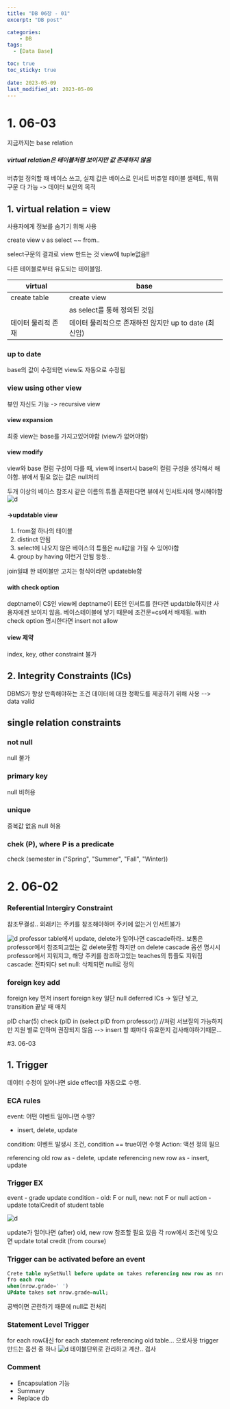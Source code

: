 ```yaml
---
title: "DB 06장 - 01"
excerpt: "DB post"

categories:
    - DB
tags:
  - [Data Base]

toc: true
toc_sticky: true
 
date: 2023-05-09
last_modified_at: 2023-05-09
---
```

# 1. 06-03
지금까지는 base relation
##### virtual relation은 테이블처럼 보이지만 값 존재하지 않음
버츄얼 정의할 때 베이스 쓰고, 실제 값은 베이스로 인서트
버츄얼 테이블 셀렉트, 뭐뭐 구문 다 가능
-> 데이터 보안의 목적

## 1. virtual relation = view
사용자에게 정보를 숨기기 위해 사용

create view v as
select ~~ from..

select구문의 결과로 view 만드는 것
view에 tuple없음!!

다른 테이블로부터 유도되는 테이블임.

virtual | base
---|---
create table | create view
||as select를 통해 정의된 것임
데이터 물리적 존재|데이터 물리적으로 존재하진 않지만 up to date (최신임)

### up to date
base의 값이 수정되면 view도 자동으로 수정됨

### view using other view
뷰인 자신도 가능 -> recursive view

#### view expansion
최종 view는 base를 가지고있어야함 (view가 없어야함)

#### view modify
view와 base 컬럼 구성이 다를 때, view에 insert시 base의 컬럼 구성을 생각해서 해야함.
뷰에서 필요 없는 값은 null처리

두개 이상의 베이스 참조시 같은 이름의 튜플 존재한다면 뷰에서 인서트시에 명시해야함
![d](..\assets/images/DB0601.png)

#### ->updatable view
1. from절 하나의 테이블
2. distinct 안됨
3. select에 나오지 않은 베이스의 튜플은 null값을 가질 수 있어야함
4. group by having 이런거 안됨
등등..

join일떄 한 테이블만 고치는 형식이라면 updateble함

#### with check option
deptname이 CS인 view에 deptname이 EE인 인서트를 한다면 updatble하지만 사용자에겐 보이지 않음. 베이스테이블에 넣기 때문에 조건문=cs에서 배제됨.
with check option 명시한다면 insert not allow

#### view 제약
index, key, other constraint 불가

## 2. Integrity Constraints (ICs)
DBMS가 항상 만족해야하는 조건
데이터에 대한 정확도를 제공하기 위해 사용
--> data valid

## single relation constraints
### not null
null 불가
### primary key
null 비허용
### unique
중복값 없음
null 허용
### chek (P), where P is a predicate
check (semester in ("Spring", "Summer", "Fall", "Winter))

# 2. 06-02
### Referential Intergiry Constraint
참조무결성..
외래키는 주키를 참조해야하며 주키에 없는거 인서트불가

![d](../assets/images/DB0602.png)
professor table에서 update, delete가 일어나면 cascade하라..
보통은 professor에서 참조되고있는 값 delete못함
하지만 on delete cascade 옵션 명시시 professor에서 지워지고, 해당 주키를 참조하고있는 teaches의 튜플도 지워짐
cascade: 전파되다
set null: 삭제되면 null로 정의

### foreign key add
foreign key 먼저 insert
foreign key 일단 null
deferred ICs -> 일단 넣고, transition 끝날 때 매치

pID char(5) check (pID in (select pID from professor)) //처럼 서브질의 가능하지만 지원 별로 안하며 권장되지 않음
--> insert 할 떄마다 유효한지 검사해야하기때문...

#3. 06-03
## 1. Trigger
데이터 수정이 일어나면 side effect를 자동으로 수행.
### ECA rules
event: 어떤 이벤트 일어나면 수행?
- insert, delete, update

condition: 이벤트 발생시 조건, condition == true이면 수행
Action: 액션 정의 필요

referencing old row as - delete, update
referencing new row as - insert, update

### Trigger EX
event - grade update
condition - old: F or null, new: not F or null
action - update totalCredit of student table

![d](../assets/images/DB0603.png)

update가 일어나면 (after) old, new row 참조할 필요 있음
각 row에서
조건에 맞으면
update total credit (from course)

### Trigger can be activated before an event
```sql
Crete table mySetNull before update on takes referencing new row as nrow
fro each row
when(nrow.grade=' ')
UPdate takes set nrow.grade=null;
```
공백이면 곤란하기 때문에 null로 전처리
### Statement Level Trigger
for each row대신 for each statement
referencing old table... 으로사용
trigger만드는 옵션 중 하나
![d](..\assets\images\DB0604.png)
테이블단위로 관리하고 계산.. 검사

### Comment
- Encapsulation 기능
- Summary
- Replace db




